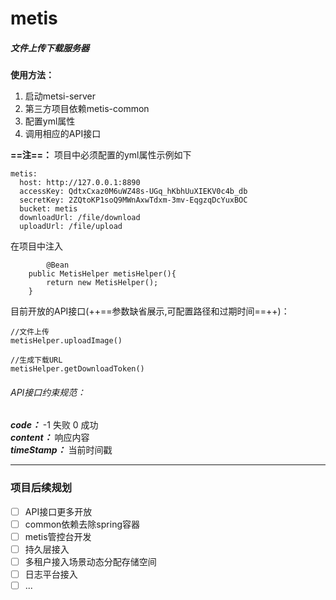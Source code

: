 # metis
##### 文件上传下载服务器
**使用方法：**

1. 启动metsi-server
2. 第三方项目依赖metis-common
3. 配置yml属性
4. 调用相应的API接口

**==注==：**
    项目中必须配置的yml属性示例如下

```
metis:
  host: http://127.0.0.1:8890
  accessKey: QdtxCxaz0M6uWZ48s-UGq_hKbhUuXIEKV0c4b_db
  secretKey: 2ZQtoKP1soQ9MWnAxwTdxm-3mv-EqgzqDcYuxBOC
  bucket: metis
  downloadUrl: /file/download
  uploadUrl: /file/upload
```

在项目中注入

```
    	@Bean
	public MetisHelper metisHelper(){
		return new MetisHelper();
	}
```

目前开放的API接口(++==参数缺省展示,可配置路径和过期时间==++)：


```
//文件上传
metisHelper.uploadImage()

//生成下载URL
metisHelper.getDownloadToken()
```

###### API接口约束规范：
***code：*** -1 失败 0 成功  
***content：*** 响应内容  
***timeStamp：*** 当前时间戳


---

### 项目后续规划
- [ ] API接口更多开放
- [ ] common依赖去除spring容器
- [ ] metis管控台开发
- [ ] 持久层接入
- [ ] 多租户接入场景动态分配存储空间
- [ ] 日志平台接入
- [ ] ...

